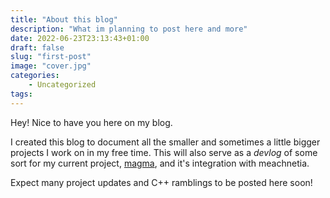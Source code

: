 ```yaml
---
title: "About this blog"
description: "What im planning to post here and more"
date: 2022-06-23T23:13:43+01:00
draft: false
slug: "first-post"
image: "cover.jpg"
categories:
    - Uncategorized
tags:
---
```


Hey! Nice to have you here on my blog.

I created this blog to document all the smaller and sometimes a little bigger projects I work on in my free time.
This will also serve as a *devlog* of some sort for my current project, [magma](https://github.com/RedNicStone/magma), and it's integration with meachnetia.

Expect many project updates and C++ ramblings to be posted here soon!
